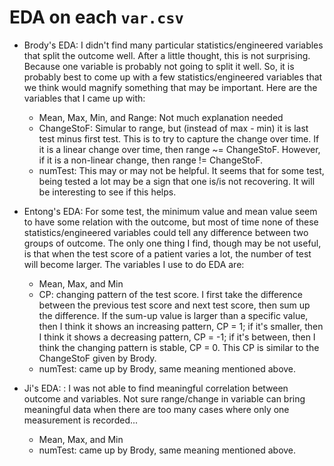 # EDA on each `var.csv`

* Brody's EDA: I didn't find many particular statistics/engineered variables that split the outcome well. After a little thought, this is not surprising. Because one variable is probably not going to split it well. So, it is probably best to come up with a few statistics/engineered variables that we think would magnify something that may be important. Here are the variables that I came up with:
  * Mean, Max, Min, and Range: Not much explanation needed
  * ChangeStoF: Simular to range, but (instead of max - min) it is last test minus first test. This is to try to capture the change over time. If it is a linear change over time, then range ~= ChangeStoF. However, if it is a non-linear change, then range != ChangeStoF.
  * numTest: This may or may not be helpful. It seems that for some test, being tested a lot may be a sign that one is/is not recovering. It will be interesting to see if this helps. 


* Entong's EDA: For some test, the minimum value and mean value seem to have some relation with the outcome, but most of time none of these statistics/engineered variables could tell any difference between two groups of outcome. The only one thing I find, though may be not useful, is that when the test score of a patient varies a lot, the number of test will become larger. The variables I use to do EDA are:
  * Mean, Max, and Min
  * CP: changing pattern of the test score. I first take the difference between the previous test score and next test score, then sum up the difference. If the sum-up value is larger than a specific value, then I think it shows an increasing pattern, CP = 1; if it's smaller, then I think it shows a decreasing pattern, CP = -1; if it's between, then I think the changing pattern is stable, CP = 0. This CP is similar to the ChangeStoF given by Brody.
  * numTest: came up by Brody, same meaning mentioned above.

* Ji's EDA: : I was not able to find meaningful correlation between outcome and variables. Not sure range/change in variable can bring meaningful data when there are too many cases where only one measurement is recorded...
  * Mean, Max, and Min
  * numTest: came up by Brody, same meaning mentioned above.
